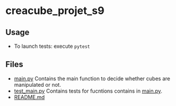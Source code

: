 # creacube_projet_s9

## Usage 
* To launch tests: execute `pytest`

## Files

* [main.py](./main.py) Contains the main function to decide whether cubes are manipulated or not.
* [test_main.py](./test_main.py) Contains tests for fucntions contains in [main.py](./main.py).
* [README.md](./README.md) 